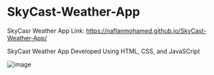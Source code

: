 # SkyCast-Weather-App
SkyCasr Weather App Link: 
https://naflanmohamed.github.io/SkyCast-Weather-App/

SkyCast Weather App Developed Using HTML, CSS, and JavaSCript

![image](https://github.com/naflanmohamed/SkyCast-Weather-App/assets/98531671/0b1fb0c4-d51c-43e7-b715-9650b68613a3)

